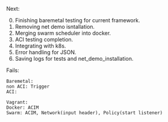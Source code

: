 Next:

0. Finishing baremetal testing for current framework.
1. Removing net demo isntallation.
2. Merging swarm scheduler into docker.
3. ACI testing completion.
4. Integrating with k8s.  
5. Error handling for JSON.
6. Saving logs for tests and net_demo_installation.




Fails:
```
Baremetal:
non ACI: Trigger
ACI: 

Vagrant:
Docker: ACIM
Swarm: ACIM, Network(input header), Policy(start listener)
```
